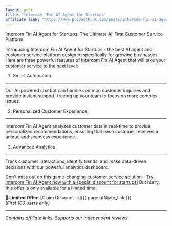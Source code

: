 ```yaml
---
layout: post
title: "Intercom  Fin AI Agent for Startups"
affiliate_link: "https://www.producthunt.com/posts/intercom-fin-ai-agent-for-startups?ref=autoverse&utm_source=autoverse"
---
```


Intercom Fin AI Agent for Startups: The Ultimate AI-First Customer Service Platform

Introducing Intercom Fin AI Agent for Startups - the best AI agent and customer service platform designed specifically for growing businesses. Here are three powerful features of Intercom Fin AI Agent that will take your customer service to the next level:

1. Smart Automation
------------------
Our AI-powered chatbot can handle common customer inquiries and provide instant support, freeing up your team to focus on more complex issues.

2. Personalized Customer Experience
-----------------------------------
Intercom Fin AI Agent analyzes customer data in real-time to provide personalized recommendations, ensuring that each customer receives a unique and seamless experience.

3. Advanced Analytics
---------------------
Track customer interactions, identify trends, and make data-driven decisions with our powerful analytics dashboard.

Don't miss out on this game-changing customer service solution - [Try Intercom Fin AI Agent now with a special discount for startups!](https://www.producthunt.com/r/p/956143?app_id=339) But hurry, this offer is only available for a limited time.

**🚨 Limited Offer**: [Claim Discount →]({{ page.affiliate_link }})  
*(First 100 users only)*  

---

*Contains affiliate links. Supports our independent reviews.*

